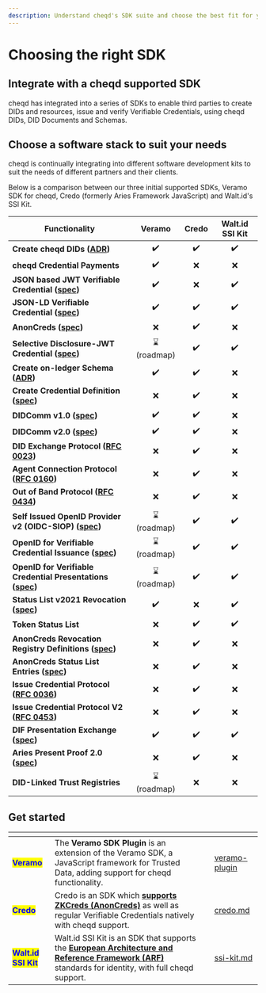 ```yaml
---
description: Understand cheqd's SDK suite and choose the best fit for your project.
---
```


# Choosing the right SDK

## Integrate with a cheqd supported SDK

cheqd has integrated into a series of SDKs to enable third parties to create DIDs and resources, issue and verify Verifiable Credentials, using cheqd DIDs, DID Documents and Schemas.

## Choose a software stack to suit your needs

cheqd is continually integrating into different software development kits to suit the needs of different partners and their clients.

Below is a comparison between our three initial supported SDKs, Veramo SDK for cheqd, Credo (formerly Aries Framework JavaScript) and Walt.id's SSI Kit.

| Functionality                                                                                                                                            |   Veramo   | Credo | Walt.id SSI Kit |
| -------------------------------------------------------------------------------------------------------------------------------------------------------- | :--------: | :---: | :-------------: |
| **Create cheqd DIDs (**[**ADR**](../architecture/adr-list/adr-001-cheqd-did-method.md)**)**                                                              |     ✔️     |   ✔️  |        ✔️       |
| **cheqd Credential Payments**                                                                                                                            |     ✔️     |   ❌   |        ❌        |
| **JSON based JWT Verifiable Credential (**[**spec**](https://www.w3.org/TR/vc-data-model/)**)**                                                          |     ✔️     |   ❌   |        ✔️       |
| **JSON-LD Verifiable Credential (**[**spec**](https://www.w3.org/TR/vc-data-model/)**)**                                                                 |     ✔️     |   ✔️  |        ✔️       |
| **AnonCreds (**[**spec**](https://hyperledger.github.io/anoncreds-spec/)**)**                                                                            |      ❌     |   ✔️  |        ❌        |
| **Selective Disclosure-JWT Credential (**[**spec**](https://datatracker.ietf.org/doc/draft-ietf-oauth-selective-disclosure-jwt/)**)**                    | ⌛(roadmap) |   ✔️  |        ✔️       |
| **Create on-ledger Schema (**[**ADR**](../architecture/adr-list/adr-002-did-linked-resources.md)**)**                                                    |     ✔️     |   ✔️  |        ❌        |
| **Create Credential Definition (**[**spec**](../advanced/anoncreds/)**)**                                                                                |      ❌     |   ✔️  |        ❌        |
| **DIDComm v1.0 (**[**spec**](https://didcomm.org/basicmessage/1.0/)**)**                                                                                 |     ✔️     |   ✔️  |        ❌        |
| **DIDComm v2.0 (**[**spec**](https://identity.foundation/didcomm-messaging/spec/)**)**                                                                   |     ✔️     |   ✔️  |        ❌        |
| **DID Exchange Protocol (**[**RFC 0023**](https://github.com/hyperledger/aries-rfcs/tree/main/features/0023-did-exchange)**)**                           |      ❌     |   ✔️  |        ❌        |
| **Agent Connection Protocol (**[**RFC 0160**](https://github.com/hyperledger/aries-rfcs/blob/main/features/0160-connection-protocol/README.md)**)**      |      ❌     |   ✔️  |        ❌        |
| **Out of Band Protocol (**[**RFC 0434**](https://github.com/hyperledger/aries-rfcs/blob/main/features/0434-outofband/README.md)**)**                     |      ❌     |   ✔️  |        ❌        |
| **Self Issued OpenID Provider v2 (OIDC-SIOP) (**[**spec**](https://openid.net/specs/openid-connect-self-issued-v2-1\_0.html)**)**                        | ⌛(roadmap) |   ✔️  |        ✔️       |
| **OpenID for Verifiable Credential Issuance (**[**spec**](https://openid.net/specs/openid-4-verifiable-credential-issuance-1\_0.html)**)**               | ⌛(roadmap) |   ✔️  |        ✔️       |
| **OpenID for Verifiable Credential Presentations (**[**spec**](https://openid.net/specs/openid-4-verifiable-presentations-1\_0.html)**)**                | ⌛(roadmap) |   ✔️  |        ✔️       |
| **Status List v2021 Revocation (**[**spec**](https://www.w3.org/TR/vc-status-list/)**)**                                                                 |     ✔️     |   ❌   |        ✔️       |
| **Token Status List**                                                                                                                                    |      ❌     |   ✔️  |        ✔️       |
| **AnonCreds Revocation Registry Definitions (**[**spec**](https://docs.cheqd.io/identity/guides/anoncreds/revocation-registry-definition)**)**           |      ❌     |   ✔️  |        ❌        |
| **AnonCreds Status List Entries (**[**spec**](https://docs.cheqd.io/identity/guides/anoncreds/revocation-status-list)**)**                               |      ❌     |   ✔️  |        ❌        |
| **Issue Credential Protocol (**[**RFC 0036**](https://github.com/hyperledger/aries-rfcs/blob/master/features/0036-issue-credential/README.md)**)**       |      ❌     |   ✔️  |        ❌        |
| **Issue Credential Protocol V2 (**[**RFC 0453**](https://github.com/hyperledger/aries-rfcs/blob/master/features/0453-issue-credential-v2/README.md)**)** |      ❌     |   ✔️  |        ❌        |
| **DIF Presentation Exchange (**[**spec**](https://identity.foundation/presentation-exchange/)**)**                                                       |     ✔️     |   ✔️  |        ✔️       |
| **Aries Present Proof 2.0 (**[**spec**](https://github.com/hyperledger/aries-rfcs/blob/main/features/0454-present-proof-v2/README.md)**)**               |      ❌     |   ✔️  |        ❌        |
| **DID-Linked Trust Registries**                                                                                                                          | ⌛(roadmap) |   ❌   |        ❌        |



## Get started

<table data-view="cards" data-full-width="false"><thead><tr><th></th><th></th><th></th><th data-hidden data-card-target data-type="content-ref"></th></tr></thead><tbody><tr><td><mark style="color:blue;"><strong>Veramo</strong></mark></td><td>The <strong>Veramo SDK Plugin</strong> is an extension of the Veramo SDK, a JavaScript framework for Trusted Data, adding support for cheqd functionality.</td><td></td><td><a href="veramo-plugin/">veramo-plugin</a></td></tr><tr><td><mark style="color:blue;"><strong>Credo</strong></mark></td><td>Credo is an SDK which <a href="https://hyperledger.github.io/anoncreds-spec/"><strong>supports ZKCreds (AnonCreds)</strong></a> as well as regular Verifiable Credentials natively with cheqd support. </td><td></td><td><a href="credo.md">credo.md</a></td></tr><tr><td><mark style="color:blue;"><strong>Walt.id SSI Kit</strong></mark></td><td>Walt.id SSI Kit is an SDK that supports the <a href="https://digital-strategy.ec.europa.eu/en/library/european-digital-identity-architecture-and-reference-framework-outline"><strong>European Architecture and Reference Framework (ARF)</strong></a> standards for identity, with full cheqd support. </td><td></td><td><a href="ssi-kit.md">ssi-kit.md</a></td></tr></tbody></table>

